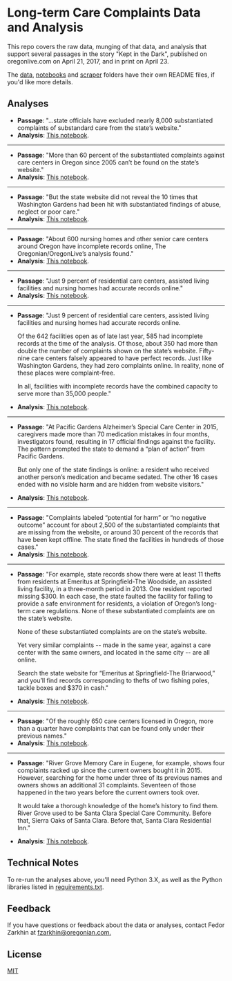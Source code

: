 # Long-term Care Complaints Data and Analysis

This repo covers the raw data, munging of that data, and analysis that support several 
passages in the story "Kept in the Dark", published on oregonlive.com on April 21, 2017, and in print on April 23.

The [data](https://github.com/TheOregonian/database-story/blob/master/data), [notebooks](https://github.com/TheOregonian/database-story/blob/master/notebooks) and [scraper](https://github.com/TheOregonian/database-story/blob/master/scraper) folders have their own README files, if you'd like more details. 

## Analyses

- __Passage__: "...state officials have excluded nearly 8,000 substantiated complaints of 
substandard care from the state’s website."
- __Analysis__: [This notebook](https://github.com/TheOregonian/database-story/blob/master/notebooks/analysis/complaints-analysis.ipynb).

***

- __Passage__: "More than 60 percent of the substantiated complaints against care centers in Oregon since 2005 
can’t be found on the state’s website."
- __Analysis__: [This notebook](https://github.com/TheOregonian/database-story/blob/master/notebooks/analysis/complaints-analysis.ipynb).

***

- __Passage__: "But the state website did not reveal the 10 times that Washington Gardens had been hit with 
substantiated findings of abuse, neglect or poor care."
- __Analysis__: [This notebook](https://github.com/TheOregonian/database-story/blob/master/notebooks/analysis/washington-gardens.ipynb).

***

- __Passage__: "About 600 nursing homes and other senior care centers around Oregon have incomplete records online, 
The Oregonian/OregonLive’s analysis found."
- __Analysis__: [This notebook](https://github.com/TheOregonian/database-story/blob/master/notebooks/analysis/facilities-analysis.ipynb).

***

- __Passage__: "Just 9 percent of residential care centers, assisted living facilities and nursing homes had 
accurate records online."
- __Analysis__: [This notebook](https://github.com/TheOregonian/database-story/blob/master/notebooks/analysis/facilities-analysis.ipynb).

***

- __Passage__: "Just 9 percent of residential care centers, assisted living facilities and nursing homes had 
accurate records online. 

   Of the 642 facilities open as of late last year, 585 had incomplete records at the time of the analysis. Of those, about 350 had 
   more than double the number of complaints shown on the state’s website. Fifty-nine care centers falsely appeared to have perfect 
   records. Just like Washington Gardens, they had zero complaints online. In reality, none of these places were complaint-free. 

   In all, facilities with incomplete records have the combined capacity to serve 
   more than 35,000 people."
- __Analysis__: [This notebook](https://github.com/TheOregonian/database-story/blob/master/notebooks/analysis/facilities-analysis.ipynb).

***

- __Passage__: "At Pacific Gardens Alzheimer’s Special Care Center in 2015, caregivers made more than 70 medication 
mistakes in four months, investigators found, resulting in 17 official findings against the facility. The pattern 
prompted the state to demand a “plan of action” from Pacific Gardens. 

   But only one of the state findings is online: a resident who received another person’s medication and became sedated. The other 
   16 cases ended with no visible harm and are hidden from website visitors."
- __Analysis__: [This notebook](https://github.com/TheOregonian/database-story/blob/master/notebooks/analysis/pacific-gardens.ipynb).

***

- __Passage__: "Complaints labeled “potential for harm” or “no negative outcome” account for about 2,500 of the 
substantiated complaints that are missing from the website, or around 30 percent of the records that have been kept offline. The 
state fined the facilities in hundreds of those cases."
- __Analysis__: [This notebook](https://github.com/TheOregonian/database-story/blob/master/notebooks/analysis/complaints-analysis.ipynb).

***

- __Passage__: "For example, state records show there were at least 11 thefts from residents at Emeritus at Springfield-The Woodside, 
an assisted living facility, in a three-month period in 2013. One resident reported missing $300. In each case, the state faulted the
facility for failing to provide a safe environment for residents, a violation of Oregon’s long-term care regulations. None of these 
substantiated complaints are on the state’s website. 
   
   None of these substantiated complaints are on the state’s website. 

   Yet very similar complaints -- made in the same year, against a care center with the same owners, and located in the same city -- 
   are all online. 

   Search the state website for “Emeritus at Springfield-The Briarwood,” and you’ll find records corresponding to thefts 
   of two fishing poles, tackle boxes and $370 in cash."
- __Analysis__: [This notebook](https://github.com/TheOregonian/database-story/blob/master/notebooks/analysis/emeritus-springfield-woodside-and-briarwood.ipynb).

***

- __Passage__: "Of the roughly 650 care centers licensed in Oregon, more than a quarter have complaints that can be found only
under their previous names."
- __Analysis__: [This notebook](https://github.com/TheOregonian/database-story/blob/master/notebooks/analysis/facilities-analysis.ipynb).

***

- __Passage__: "River Grove Memory Care in Eugene, for example, shows four complaints racked up since the current owners bought 
it in 2015. However, searching for the home under three of its previous names and owners shows an additional 31 complaints. 
Seventeen of those happened in the two years before the current owners took over. 

   It would take a thorough knowledge of the home’s history to find them. River Grove used to be Santa Clara Special Care Community.
   Before that, Sierra Oaks of Santa Clara. Before that, Santa Clara Residential Inn."
- __Analysis__: [This notebook](https://github.com/TheOregonian/database-story/blob/master/notebooks/analysis/river-grove-memory-care.ipynb).

## Technical Notes

To re-run the analyses above, you'll need Python 3.X, as well as the Python libraries 
listed in [requirements.txt](https://github.com/TheOregonian/database-story/blob/master/requirements.txt).

## Feedback

If you have questions or feedback about the data or analyses, contact Fedor Zarkhin 
at [fzarkhin@oregonian.com.](fzarkhin@oregonian.com)

## License

[MIT](database-story/LICENSE)
